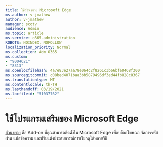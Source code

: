 ```yaml
---
title: ใช้ส่วนขยาย Microsoft Edge
ms.author: v-jmathew
author: v-jmathew
manager: scotv
audience: Admin
ms.topic: article
ms.service: o365-administration
ROBOTS: NOINDEX, NOFOLLOW
localization_priority: Normal
ms.collection: Adm_O365
ms.custom:
- "9004621"
- "8313"
ms.openlocfilehash: 4a7e83e27aa78e064c2f8261c3b66bfe0468f300
ms.sourcegitcommit: c08bed4071baa3bb5879496df3ed44fb828c8367
ms.translationtype: MT
ms.contentlocale: th-TH
ms.lasthandoff: 03/19/2021
ms.locfileid: "51037762"
---
```

# <a name="use-microsoft-edge-extensions"></a>ใช้โปรแกรมเสริมของ Microsoft Edge

[ส่วนขยาย](https://go.microsoft.com/fwlink/?linkid=2135619) คือ Add-on ที่คุณสามารถติดตั้งใน Microsoft Edge เพื่อบล็อกโฆษณา จัดการรหัสผ่าน แปลข้อความ และปรับแต่งประสบการณ์การเรียกดูได้หลายวิธี
